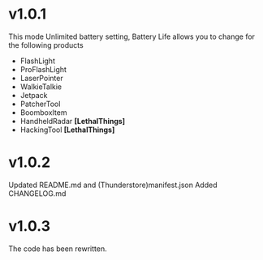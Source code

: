 # v1.0.1
This mode Unlimited battery setting, Battery Life allows you to change for the following products

- FlashLight
- ProFlashLight
- LaserPointer
- WalkieTalkie
- Jetpack
- PatcherTool
- BoomboxItem
- HandheldRadar **[LethalThings]**
- HackingTool **[LethalThings]**

# v1.0.2
Updated README.md and (Thunderstore)manifest.json
Added CHANGELOG.md

# v1.0.3
The code has been rewritten.
